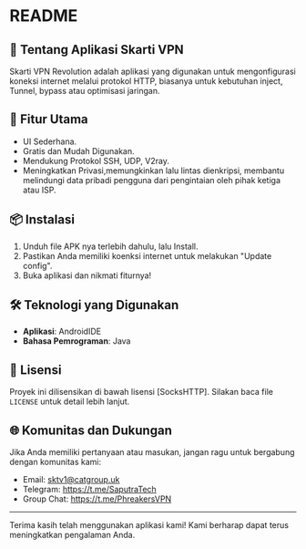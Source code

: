 # README

## 📱 Tentang Aplikasi Skarti VPN
Skarti VPN Revolution adalah aplikasi yang digunakan untuk mengonfigurasi koneksi internet melalui protokol HTTP, biasanya untuk kebutuhan inject, Tunnel, bypass atau optimisasi jaringan.

## 🎯 Fitur Utama
- UI Sederhana.
- Gratis dan Mudah Digunakan.
- Mendukung Protokol SSH, UDP, V2ray.
- Meningkatkan Privasi,memungkinkan lalu lintas dienkripsi, membantu melindungi data pribadi pengguna dari pengintaian oleh pihak ketiga atau ISP.

## 📦 Instalasi
1. Unduh file APK nya terlebih dahulu, lalu Install.
2. Pastikan Anda memiliki koenksi internet untuk melakukan "Update config".
3. Buka aplikasi dan nikmati fiturnya!

## 🛠 Teknologi yang Digunakan
- **Aplikasi**: AndroidIDE
- **Bahasa Pemrograman**: Java

## 📄 Lisensi
Proyek ini dilisensikan di bawah lisensi [SocksHTTP]. Silakan baca file `LICENSE` untuk detail lebih lanjut.

## 🌐 Komunitas dan Dukungan
Jika Anda memiliki pertanyaan atau masukan, jangan ragu untuk bergabung dengan komunitas kami:
- Email: sktv1@catgroup.uk
- Telegram: https://t.me/SaputraTech
- Group Chat: https://t.me/PhreakersVPN

---

Terima kasih telah menggunakan aplikasi kami! Kami berharap dapat terus meningkatkan pengalaman Anda.

